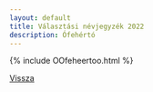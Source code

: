 ```yaml
---
layout: default
title: Választási névjegyzék 2022
description: Ófehértó
---
```


{% include OOfeheertoo.html %}

[Vissza](./)